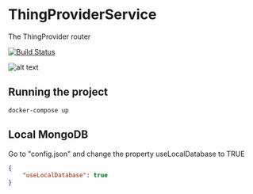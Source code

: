 # ThingProviderService
The ThingProvider router

[![Build Status](https://travis-ci.org/kevinmmartins/ThingProviderService.svg?branch=master)](https://travis-ci.org/kevinmmartins/ThingProviderService)

![alt text](https://user-images.githubusercontent.com/20428703/38177975-3c21b5d4-35df-11e8-8193-aff06af8f356.png)

## Running the project

```
docker-compose up
```

## Local MongoDB

Go to "config.json" and change the property useLocalDatabase to TRUE

```json
{
    "useLocalDatabase": true
}
```
